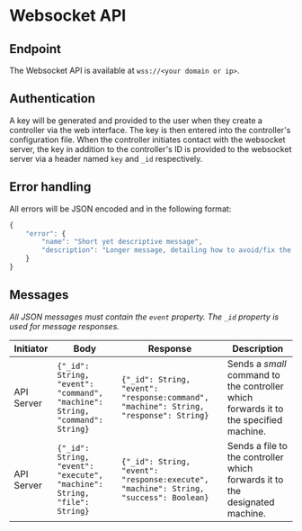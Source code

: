 # Websocket API

## Endpoint
The Websocket API is available at `wss://<your domain or ip>`.

## Authentication
A key will be generated and provided to the user when they create a controller via the web interface. The key is then entered into the controller's configuration file. When the controller initiates contact with the websocket server, the key in addition to the controller's ID is provided to the websocket server via a header named `key` and `_id` respectively.

## Error handling

All errors will be JSON encoded and in the following format:
```javascript
{
	"error": {
		"name": "Short yet descriptive message",
		"description": "Longer message, detailing how to avoid/fix the underlying cause for the error"
	}
}
```

## Messages
*All JSON messages must contain the `event` property. The `_id` property is used for message responses.*

Initiator | Body | Response | Description
--- | --- | --- | ---
API Server | `{"_id": String, "event": "command", "machine": String, "command": String}` | `{"_id": String, "event": "response:command", "machine": String, "response": String}` | Sends a *small* command to the controller which forwards it to the specified machine.
API Server | `{"_id": String, "event": "execute", "machine": String, "file": String}` | `{"_id": String, "event": "response:execute", "machine": String, "success": Boolean}` | Sends a file to the controller which forwards it to the designated machine.